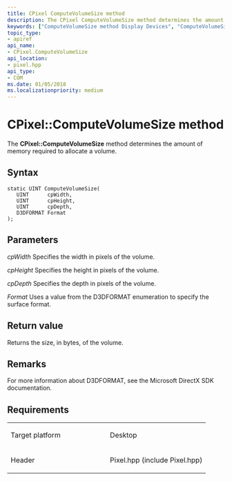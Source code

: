 ```yaml
---
title: CPixel ComputeVolumeSize method
description: The CPixel ComputeVolumeSize method determines the amount of memory required to allocate a volume.
keywords: ["ComputeVolumeSize method Display Devices", "ComputeVolumeSize method Display Devices , CPixel interface", "CPixel interface Display Devices , ComputeVolumeSize method"]
topic_type:
- apiref
api_name:
- CPixel.ComputeVolumeSize
api_location:
- pixel.hpp
api_type:
- COM
ms.date: 01/05/2018
ms.localizationpriority: medium
---
```


# CPixel::ComputeVolumeSize method


The **CPixel::ComputeVolumeSize** method determines the amount of memory required to allocate a volume.

Syntax
------

```ManagedCPlusPlus
static UINT ComputeVolumeSize(
   UINT      cpWidth,
   UINT      cpHeight,
   UINT      cpDepth,
   D3DFORMAT Format
);
```

Parameters
----------

*cpWidth*
Specifies the width in pixels of the volume.

*cpHeight*
Specifies the height in pixels of the volume.

*cpDepth*
Specifies the depth in pixels of the volume.

*Format*
Uses a value from the D3DFORMAT enumeration to specify the surface format.

Return value
------------

Returns the size, in bytes, of the volume.

Remarks
-------

For more information about D3DFORMAT, see the Microsoft DirectX SDK documentation.

Requirements
------------

<table>
<colgroup>
<col width="50%" />
<col width="50%" />
</colgroup>
<tbody>
<tr class="odd">
<td align="left"><p>Target platform</p></td>
<td align="left">Desktop</td>
</tr>
<tr class="even">
<td align="left"><p>Header</p></td>
<td align="left">Pixel.hpp (include Pixel.hpp)</td>
</tr>
</tbody>
</table>

 

 





